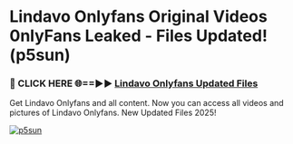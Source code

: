 # Lindavo Onlyfans Original Videos 0nlyFans Leaked - Files Updated! (p5sun)

<h3>🔴 CLICK HERE 🌐==►► <a href="https://tinyurl.com/ehrbuxhb" rel="nofollow">Lindavo Onlyfans Updated Files</a></h3>

Get Lindavo Onlyfans and all content. Now you can access all videos and pictures of Lindavo Onlyfans. New Updated Files 2025!

[![p5sun](https://i.imgur.com/lVYEuWS.gif)](https://tinyurl.com/ehrbuxhb)
